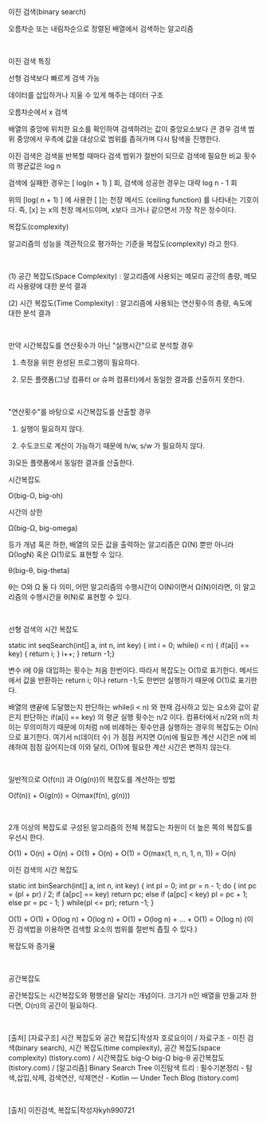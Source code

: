 이진 검색(binary search)

오름차순 또는 내림차순으로 정렬된 배열에서 검색하는 알고리즘

​

이진 검색 특징

선형 검색보다 빠르게 검색 가능

데이터를 삽입하거나 지울 수 있게 해주는 데이터 구조

 

오름차순에서 x 검색

배열의 중앙에 위치한 요소를  확인하여 검색하려는 값이 중앙요소보다 큰 경우 검색 범위 중앙에서 우측에 값을 대상으로 범위를 좁혀가며 다시 탐색을 진행한다.

이진 검색은 검색을 반복할 때마다 검색 범위가 절반이 되므로 검색에 필요한 비교 횟수의 평균값은 log n

검색에 실패한 경우는 [ log(n + 1) ] 회, 검색에 성공한 경우는 대략 log n - 1 회

위의 [log( n + 1) ] 에 사용한 [  ]는 천장 메서드 (ceiling function) 를 나타내는 기호이다. 즉, [x] 는 x의 천장 메서드이며, x보다 크거나 같으면서 가장 작은 정수이다.

 

복잡도(complexity) 

알고리즘의 성능을 객관적으로 평가하는 기준을 복잡도(complexity) 라고 한다.

​

(1) 공간 복잡도(Space Complexity) : 알고리즘에 사용되는 메모리 공간의 총량, 메모리 사용량에 대한 분석 결과

(2) 시간 복잡도(Time Complexity) : 알고리즘에 사용되는 연산횟수의 총량, 속도에 대한 분석 결과

​

만약 시간복잡도를 연산횟수가 아닌 "실행시간"으로 분석할 경우

 1) 측정을 위한 완성된 프로그램이 필요하다.

 2) 모든 플랫폼(그냥 컴퓨터 or 슈퍼 컴퓨터)에서 동일한 결과를 산출하지 못한다.

​

"연산횟수"를 바탕으로 시간복잡도를 산출할 경우

1) 실행이 필요하지 않다.

2) 수도코드로 계산이 가능하기 때문에 h/w, s/w 가 필요하지 않다. 

3)모든 플랫폼에서 동일한 결과를 산출한다.

 

시간복잡도

O(big-O, big-oh)

시간의 상한

Ω(big-Ω, big-omega)

등가 개념 혹은 하한, 배열의 모든 값을 출력하는 알고리즘은 Ω(N) 뿐만 아니라 Ω(logN) 혹은 Ω(1)로도 표현할 수 있다. 

θ(big-θ, big-theta)

θ는 O와 Ω 둘 다 의미, 어떤 알고리즘의 수행시간이 O(N)이면서 Ω(N)이라면, 이 알고리즘의 수행시간을 θ(N)로 표현할 수 있다.

​

선형 검색의 시간 복잡도

static int seqSearch(int[] a, int n, int key) { int i = 0; while(i < n) { if(a[i] == key) { return i; } i++; } return -1;}

 

변수 i에 0을 대입하는 횟수는 처음 한번이다. 따라서 복잡도는 O(1)로 표기한다. 메서드에서 값을 반환하는 return i; 이나 return -1;도 한번만 실행하기 때문에 O(1)로 표기한다.

배열의 맨끝에 도달했는지 판단하는 while(i < n) 와 현재 검사하고 있는 요소와 값이 같은지 판단하는 if(a[i] == key) 의 평균 실행 횟수는 n/2 이다. 컴퓨터에서 n/2와 n의 차이는 무의미하기 때문에 이처럼 n에 비례하는 횟수만큼 실행하는 경우의 복잡도는 O(n)으로 표기한다. 여기서 n(데이터 수) 가 점점 커지면 O(n)에 필요한 계산 시간은 n에 비례하여 점점 길어지는데 이와 달리, O(1)에 필요한 계산 시간은 변하지 않는다.

​

일반적으로 O(f(n)) 과 O(g(n))의 복잡도를 계산하는 방법

O(f(n)) + O(g(n)) = O(max(f(n), g(n))) 

​

2개 이상의 복잡도로 구성된 알고리즘의 전체 복잡도는 차원이 더 높은 쪽의 복잡도를 우선시 한다.

O(1) + O(n) + O(n) + O(1) + O(n) + O(1) = O(max(1, n, n, 1, n, 1)) = O(n)

 

 

이진 검색의 시간 복잡도 

static int binSearch(int[] a, int n, int key) { int pl = 0; int pr = n - 1; do { int pc = (pl + pr) / 2; if (a[pc] == key) return pc; else if (a[pc] < key) pl = pc + 1; else pr = pc - 1; } while(pl <= pr); return -1; }

 

O(1) + O(1) + O(log n) + O(log n) + O(1) + O(log n) + ... + O(1) = O(log n) (이진 검색법을 이용하면 검색할 요소의 범위를 절반씩 좁힐 수 있다.)


복잡도와 증가율

​

공간복잡도

공간복잡도는 시간복잡도와 평행선을 달리는 개념이다. 크기가 n인 배열을 만들고자 한다면, O(n)의 공간이 필요하다. 

 

 

 

​

[출처] [자료구조] 시간 복잡도와 공간 복잡도|작성자 호로요이이 / 자료구조 - 이진 검색(binary search), 시간 복잡도(time complexity), 공간 복잡도(space complexity) (tistory.com) / 시간복잡도 big-O big-Ω big-θ 공간복잡도 (tistory.com) / [알고리즘] Binary Search Tree 이진탐색 트리 : 필수기본정리 - 탐색,삽입,삭제, 검색연산, 삭제연산 - Kotlin — Under Tech Blog (tistory.com)

​

[출처] 이진검색, 복잡도|작성자kyh990721

